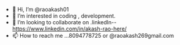 - 👋 Hi, I’m @raoakash01
- 👀 I’m interested in coding , development. 
- 💞️ I’m looking to collaborate on .linkedIn--https://www.linkedin.com/in/akash-rao-here/
- 📫 How to reach me ...8094778725 or @raoakash269gmail.com

<!---
raoakash01/raoakash01 is a ✨ special ✨ repository because its `README.md` (this file) appears on your GitHub profile.
You can click the Preview link to take a look at your changes.
--->
